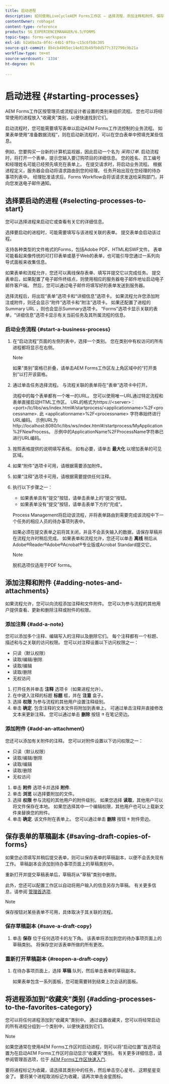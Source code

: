 ```yaml
---
title: 启动进程
description: 如何使用LiveCycleAEM Forms工作区 — 选择流程、添加注释和附件、保存草稿副本以及添加到收藏夹。
contentOwner: robhagat
content-type: reference
products: SG_EXPERIENCEMANAGER/6.5/FORMS
topic-tags: forms-workspace
exl-id: b2a6ba3a-0f4c-44b1-8f9a-c15c6fb8c305
source-git-commit: 8b4cb4065ec14e813b49fb0d577c372790c9b21a
workflow-type: tm+mt
source-wordcount: '1334'
ht-degree: 0%

---
```


# 启动进程 {#starting-processes}

AEM Forms工作区按管理员或流程设计者设置的类别来组织流程。 您也可以将经常使用的进程放入“收藏夹”类别，以便快速找到它们。

启动流程时，您可能需要填写表单以启动AEM Forms工作流控制的业务流程。 如果表单使用“准备数据流程”，则在启动新流程时，可以在空白表单中预填充某些信息。

例如，您要购买一台新的计算机监视器，因此启动一个名为 *采购订单*. 启动流程时，将打开一个表单，提示您输入要订购项目的详细信息。 您的姓名、员工编号和经理姓名可能已经预先填充在表单上。 在提交请求时，将启动业务流程。 根据进程定义，服务器会自动将请求路由到您的经理。 任务开始出现在您经理的待办事项列表中。 经理批准请求后，Forms Workflow会将该请求发送给采购部门，并向您发送电子邮件通知。

## 选择要启动的进程 {#selecting-processes-to-start}

您可以选择进程来启动它或查看有关它的详细信息。

选择要启动的进程时，可能需要填写与该进程关联的表单。 提交表单会启动该过程。

支持各种类型的文件格式的Forms，包括Adobe PDF、HTML和SWF文件。 表单可能看起来像传统的可打印表单或基于Web的表单，也可能引导您通过一系列向导式面板来收集信息。

如果表单和流程允许，您还可以离线保存表单、填写并提交它以完成任务。 提交表单后，如果配置了电子邮件终结点，则使用相应的服务器电子邮件地址启动电子邮件客户端。 然后，您可以通过电子邮件将填写好的表单发送到服务器。

选择流程后，将出现“表单”选项卡和“详细信息”选项卡。 如果流程允许您添加附注或附件，则还会显示“附件”选项卡和“附注”选项卡。 如果还配置了进程的Summary URL ，则也会显示Summary选项卡。 “Forms”选项卡显示关联的表单，“详细信息”选项卡显示有关当前任务及其所属流程的信息。

### 启动业务流程 {#start-a-business-process}

1. 在“启动流程”页面的左侧列表中，选择一个类别。 您在类别中有权访问的所有进程都将显示在右侧。

   >[!NOTE]
   >
   >如果“类别”窗格已折叠，请单击AEM Forms工作区左上角区域中的“打开类别”以打开该窗格。

1. 通过单击任务选择流程。 与流程关联的表单将在“表单”选项卡中打开。

   流程中的每个表单都有一个唯一的URL。 您可以使用唯一URL通过特定流程和表单直接启动HTML工作区。 URL的格式为https://&lt;server>：&lt;port>/lc/libs/ws/index.html#/startprocess/&lt;applicationname>%2F&lt;processname>. 此 &lt;applicationname>%2F&lt;processname> 字符串始终进行URL编码。 示例URL为http://localhost:8080/lc/libs/ws/index.html#/startprocess/MyApplication%2FNewProcess。 示例中的ApplicationName%2FProcessName字符串已进行URL编码。

1. 按照表格提供的说明填写表格。 如有必要，请单击 **最大化** 以增加表单的可见区域。
1. 如果“附件”选项卡可用，请根据需要添加附件。
1. 如果“注释”选项卡可用，请根据需要提供任何注释。
1. 执行以下步骤之一：

   * 如果表单具有“提交”按钮，请单击表单上的“提交”按钮。
   * 如果表单没有“提交”按钮，请单击表单下方的“完成”。

   Process Management将启动该流程，并将表单路由到需要完成该流程中下一个任务的相应人员的待办事项列表中。

   如果必须在提交表单之前将其关闭，并且不会丢失输入的数据，请保存草稿并在流程允许时稍后完成。 如果表单和流程允许，您还可以单击 **离线** 稍后从Adobe®Reader®Adobe®Acrobat®专业版或Acrobat Standard提交它。

   >[!NOTE]
   >
   >脱机选项仅适用于PDF forms。

## 添加注释和附件 {#adding-notes-and-attachments}

如果流程允许，您可以向流程添加注释和文件附件。 您可以为参与流程的其他用户提供查看、更新和删除注释或附件的权限。

### 添加注释 {#add-a-note}

您可以添加多个注释、编辑写入的注释以及删除它们。 每个注释都有一个标题、描述和与之关联的访问权限。 您可以对注释设置以下访问权限之一：

* 只读（默认权限）
* 读取/编辑/删除
* 读取/编辑
* 读取/删除
* 无权访问

1. 打开任务并单击 **注释** 选项卡（如果进程允许）。
1. 在中键入注释的标题 **标题** 框，并在 **注意** 盒子。
1. 选择 **权限** 为参与流程的其他用户设置注释级别。
1. 单击 **确定**. 包含注释的文本文件将附加到表单上。 可通过单击注释并直接修改文本来更新注释。 您可以通过单击 **删除** 按钮 ![垃圾桶图像](assets/icondelete.png) 在笔记旁边。

### 添加附件 {#add-an-attachment}

您还可以添加有关附件的注释。 您可以对附件设置以下访问权限之一：

* 只读（默认权限）
* 读取/编辑/删除
* 读取/编辑
* 读取/删除
* 无权访问

1. 单击 **附件** 选项卡并选择 **附件**.
1. 单击 **浏览** 以选择要附加的文件。
1. 选择 **权限** 参与流程的其他用户的附件级别。 如果您选择 **读取**，其他用户可以将文件保存在本地。 如果您选择其中一个编辑权限，其他用户也可以上载新文件来替换您的附件。
1. 单击 **确定**. 该文件附在表单上。 您可以通过单击 **删除** 按钮 ![垃圾桶图像](assets/icondelete.png) 附件旁边。

## 保存表单的草稿副本 {#saving-draft-copies-of-forms}

如果您必须填写并稍后提交表单，则可以保存表单的草稿副本，以便不会丢失现有工作。 草稿副本会添加到待办事项页面上的草稿类别中。

重新打开并提交草稿表单后，草稿将从“草稿”类别中删除。

此外，您还可以配置工作区以自动将用户输入的信息另存为草稿。 有关更多信息，请参阅 [管理首选项](/help/forms/using/getting-started-livecycle-html-workspace.md).

>[!NOTE]
>
>保存按钮对某些表单不可用，具体取决于其关联的流程。

### 保存草稿副本 {#save-a-draft-copy}

1. 单击 **保存** 位于任何选项卡的左下角。 该表单将添加到您的待办事项页面上的草稿类别。 将保存您对该表单所做的所有更改。

### 重新打开草稿副本 {#reopen-a-draft-copy}

1. 在待办事项页面上，选择 **草稿** 队列，然后单击表单的草稿副本。

   如果表单包含一系列面板，您可能需要转到结束上次会话的面板。

## 将进程添加到“收藏夹”类别 {#adding-processes-to-the-favorites-category}

您可以将任何进程添加到“收藏夹”类别中。 通过设置收藏夹，您可以将经常启动的所有进程分组到一个类别中，以便快速找到它们。

>[!NOTE]
>
>如果您通常在使用AEM Forms工作区时启动进程，则可以将“启动位置”首选项设置为在启动AEM Forms工作区时自动显示“收藏夹”类别。 有关更多详细信息，请参阅管理首选项，位于 [AEM Forms工作区快速入门](/help/forms/using/getting-started-livecycle-html-workspace.md).

要将进程标记为收藏，请选择其类别中的任务，然后单击空心星号。 这颗星星变金了。 要将某个进程取消标记为收藏，请再次单击金星图标。
